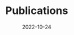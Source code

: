 ---
title: Publications
date: 2022-10-24
type: landing
# cms_exclude: true

# # View.
# view: citation

# # Optional header image (relative to `static/media/` folder).
# banner:
#   caption: ''
#   image: ''

sections:
  - block: collection
    id: papers
    content:
      title: 论文发表
      filters:
        folders:
          - papers
        exclude_featured: false
    design:
      view: paper
  - block: markdown
    id: books
    content:
      title: 专著
      text: |-
        {{< book-section >}}
    design:
      view: paper
  - block: collection
    id: patents
    content:
      title: 专利
      text: ""
      filters:
        folders:
          - patent
    design:
      view: patent
---
